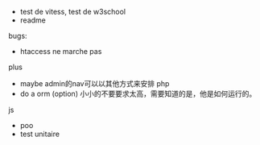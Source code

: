 
* test de vitess, test de w3school
* readme

bugs:
* htaccess ne marche pas



plus 

* maybe admin的nav可以以其他方式来安排
php
* do a orm (option) 小小的不要要求太高，需要知道的是，他是如何运行的。

js
* poo
* test unitaire






